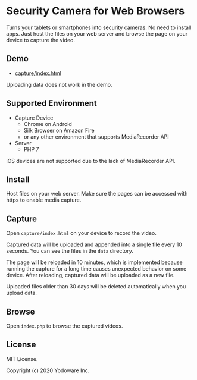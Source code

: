 # Security Camera for Web Browsers

Turns your tablets or smartphones into security cameras. No need to install apps. Just host the files on your web server and browse the page on your device to capture the video.

## Demo

* [capture/index.html](https://yodoware.github.io/security-camera/capture/)

Uploading data does not work in the demo.

## Supported Environment

* Capture Device
    * Chrome on Android
    * Silk Browser on Amazon Fire
    * or any other environment that supports MediaRecorder API
* Server
    * PHP 7

iOS devices are not supported due to the lack of MediaRecorder API.

## Install

Host files on your web server. Make sure the pages can be accessed with https to enable media capture.

## Capture

Open `capture/index.html` on your device to record the video.

Captured data will be uploaded and appended into a single file every 10 seconds. You can see the files in the `data` directory.

The page will be reloaded in 10 minutes, which is implemented because running the capture for a long time causes unexpected behavior on some device. After reloading, captured data will be uploaded as a new file.

Uploaded files older than 30 days will be deleted automatically when you upload data.

## Browse

Open `index.php` to browse the captured videos.

## License

MIT License.

Copyright (c) 2020 Yodoware Inc.
